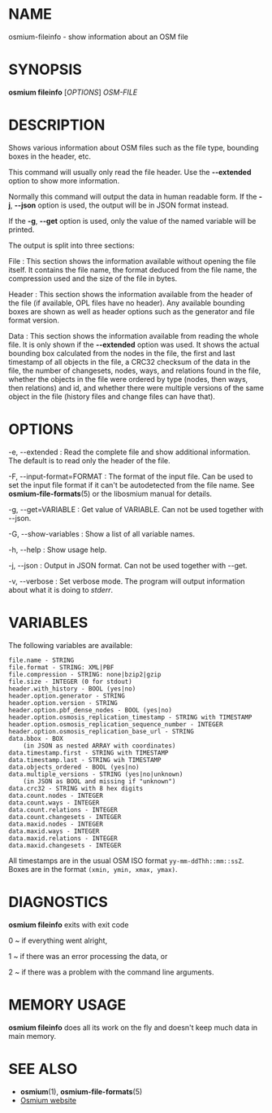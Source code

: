 
# NAME

osmium-fileinfo - show information about an OSM file


# SYNOPSIS

**osmium fileinfo** \[*OPTIONS*\] *OSM-FILE*


# DESCRIPTION

Shows various information about OSM files such as the file type, bounding boxes
in the header, etc.

This command will usually only read the file header. Use the **--extended**
option to show more information.

Normally this command will output the data in human readable form. If the
**-j**, **--json** option is used, the output will be in JSON format instead.

If the **-g**, **--get** option is used, only the value of the named variable
will be printed.

The output is split into three sections:

File
:   This section shows the information available without opening the
    file itself. It contains the file name, the format deduced from the
    file name, the compression used and the size of the file in bytes.

Header
:   This section shows the information available from the header of
    the file (if available, OPL files have no header). Any available
    bounding boxes are shown as well as header options such as the
    generator and file format version.

Data
:   This section shows the information available from reading the whole
    file. It is only shown if the **--extended** option was used. It
    shows the actual bounding box calculated from the nodes in the file,
    the first and last timestamp of all objects in the file, a CRC32
    checksum of the data in the file, the number of changesets, nodes,
    ways, and relations found in the file, whether the objects in the
    file were ordered by type (nodes, then ways, then relations) and
    id, and whether there were multiple versions of the same object in
    the file (history files and change files can have that).


# OPTIONS

-e, --extended
:   Read the complete file and show additional information. The default
    is to read only the header of the file.

-F, --input-format=FORMAT
:   The format of the input file. Can be used to set the input file format
    if it can't be autodetected from the file name.
    See **osmium-file-formats**(5) or the libosmium manual for details.

-g, --get=VARIABLE
:   Get value of VARIABLE. Can not be used together with --json.

-G, --show-variables
:   Show a list of all variable names.

-h, --help
:   Show usage help.

-j, --json
:   Output in JSON format. Can not be used together with --get.

-v, --verbose
:   Set verbose mode. The program will output information about what it is
    doing to *stderr*.


# VARIABLES

The following variables are available:

    file.name - STRING
    file.format - STRING: XML|PBF
    file.compression - STRING: none|bzip2|gzip
    file.size - INTEGER (0 for stdout)
    header.with_history - BOOL (yes|no)
    header.option.generator - STRING
    header.option.version - STRING
    header.option.pbf_dense_nodes - BOOL (yes|no)
    header.option.osmosis_replication_timestamp - STRING with TIMESTAMP
    header.option.osmosis_replication_sequence_number - INTEGER
    header.option.osmosis_replication_base_url - STRING
    data.bbox - BOX
        (in JSON as nested ARRAY with coordinates)
    data.timestamp.first - STRING with TIMESTAMP
    data.timestamp.last - STRING wih TIMESTAMP
    data.objects_ordered - BOOL (yes|no)
    data.multiple_versions - STRING (yes|no|unknown)
        (in JSON as BOOL and missing if "unknown")
    data.crc32 - STRING with 8 hex digits
    data.count.nodes - INTEGER
    data.count.ways - INTEGER
    data.count.relations - INTEGER
    data.count.changesets - INTEGER
    data.maxid.nodes - INTEGER
    data.maxid.ways - INTEGER
    data.maxid.relations - INTEGER
    data.maxid.changesets - INTEGER

All timestamps are in the usual OSM ISO format `yy-mm-ddThh::mm::ssZ`. Boxes
are in the format `(xmin, ymin, xmax, ymax)`.


# DIAGNOSTICS

**osmium fileinfo** exits with exit code

0
  ~ if everything went alright,

1
  ~ if there was an error processing the data, or

2
  ~ if there was a problem with the command line arguments.


# MEMORY USAGE

**osmium fileinfo** does all its work on the fly and doesn't keep much data in
main memory.


# SEE ALSO

* **osmium**(1), **osmium-file-formats**(5)
* [Osmium website](http://osmcode.org/osmium)

